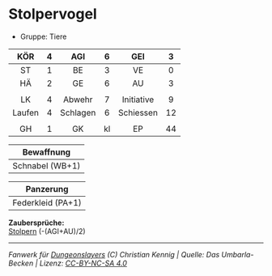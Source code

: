 # Stolpervogel  
- Gruppe: Tiere  

| KÖR | 4 | AGI | 6 | GEI | 3 |
| :-: | :-: | :-: | :-: | :-: | :-: |
| ST | 1 | BE | 3 | VE | 0 |
| HÄ | 2 | GE | 6 | AU | 3 |
|  |
| LK | 4 | Abwehr | 7 | Initiative | 9 |
| Laufen | 4 | Schlagen | 6 | Schiessen | 12 |
|  |
| GH | 1 | GK | kl | EP | 44 |

| Bewaffnung |
| --- |
| Schnabel (WB+1) |


| Panzerung |
| --- |
| Federkleid (PA+1) |


**Zaubersprüche:**  
[Stolpern](/grw/zauber/stolpern.md) (-(AGI+AU)/2)




___
*Fanwerk für [Dungeonslayers](https://www.dungeonslayers.net/) (C) Christian Kennig | Quelle: Das Umbarla-Becken | Lizenz: [CC-BY-NC-SA 4.0](https://creativecommons.org/licenses/by-nc-sa/4.0/deed.de)*
